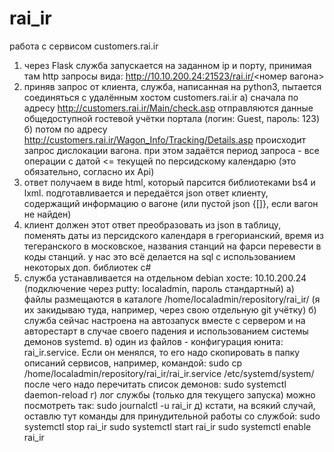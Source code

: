 # rai_ir
работа с сервисом customers.rai.ir
1) через Flask служба запускается на заданном ip и порту, принимая там http запросы вида:
http://10.10.200.24:21523/rai.ir/<номер вагона>
2) приняв запрос от клиента, служба, написанная на python3, пытается соединяться с удалённым хостом customers.rai.ir
а) сначала по адресу http://customers.rai.ir/Main/check.asp отправляются данные общедоступной гостевой учётки портала (логин: Guest, пароль: 123)
б) потом по адресу http://customers.rai.ir/Wagon_Info/Tracking/Details.asp происходит запрос дислокации вагона.
при этом задаётся период запроса - все операции с датой <= текущей по персидскому календарю (это обязательно, согласно их Api)
3) ответ получаем в виде html, который парсится библиотеками bs4 и lxml. подготавливается и передаётся json ответ клиенту, содержащий информацию о вагоне (или пустой json {[]}, если вагон не найден)
4) клиент должен этот ответ преобразовать из json в таблицу, поменять даты из персидского календаря в грегорианский, время из тегеранского в московское, названия станций на фарси перевести в коды станций. у нас это всё делается на sql с использованием некоторых доп. библиотек c#
5) служба устанавливается на отдельном debian хосте: 10.10.200.24 (подключение через putty: localadmin, пароль стандартный)
а) файлы размещаются в каталоге /home/localadmin/repository/rai_ir/ (я их закидываю туда, например, через свою отдельную git учётку)
б) служба сейчас настроена на автозапуск вместе с сервером и на авторестарт в случае своего падения и использованием системы демонов systemd.
в) один из файлов - конфигурация юнита: rai_ir.service. Если он менялся, то его надо скопировать в папку описаний сервисов, например, командой:
sudo cp /home/localadmin/repository/rai_ir/rai_ir.service /etc/systemd/system/
после чего надо перечитать список демонов:
sudo systemctl daemon-reload
г) лог службы (только для текущего запуска) можно посмотреть так:
sudo journalctl -u rai_ir
д) кстати, на всякий случай, оставлю тут команды для принудительной работы со службой:
sudo systemctl stop rai_ir
sudo systemctl start rai_ir
sudo systemctl enable rai_ir
